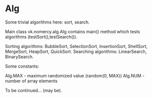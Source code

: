 # Alg
Some trivial algorithms here: sort, search.

Main class vk.nomercy.alg.Alg contains main() method which tests algorithms (testSort(),testSearch()).

Sorting algorithms: BubbleSort, SelectionSort, InsertionSort, ShellSort, MergeSort, HeapSort, QuickSort.
Searching algorithms: LinearSearch, BinarySearch.


Some constants:

Alg.MAX - maximum randomized value (random(0, MAX))
Alg.NUM - number of array elements


To be continued... (may be).
